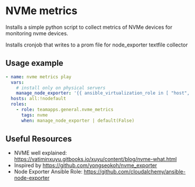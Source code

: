 # NVMe metrics

Installs a simple python script to collect metrics of NVMe devices for monitoring nvme devices.

Installs cronjob that writes to a prom file for node_exporter textfile collector

## Usage example

~~~yaml
- name: nvme metrics play
  vars:
    # install only on physical servers
    manage_node_exporter: '{{ ansible_virtualization_role in [ "host", "NA" ] }}'
  hosts: all:!nodefault
  roles:
    - role: teamapps.general.nvme_metrics
      tags: nvme
      when: manage_node_exporter | default(False)
~~~

## Useful Resources

* NVME well explained: https://vatiminxuyu.gitbooks.io/xuyu/content/blog/nvme-what.html
* Inspired by https://github.com/yongseokoh/nvme_exporter
* Node Exporter Ansible Role: https://github.com/cloudalchemy/ansible-node-exporter
